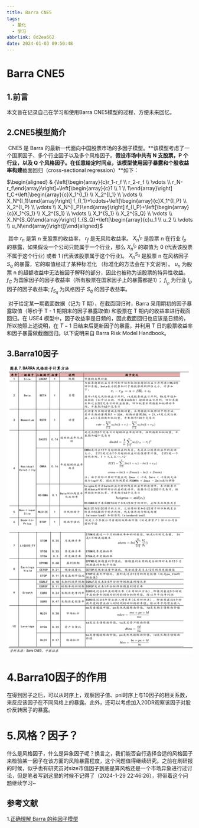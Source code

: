 ```yaml
---
title: Barra CNE5
tags:
  - 量化
  - 学习
abbrlink: 8d2ea662
date: 2024-01-03 09:50:48
---
```

# Barra CNE5
## 1.前言
本文旨在记录自己在学习和使用Barra CNE5模型的过程，方便未来回忆。

## 2.CNE5模型简介

​		CNE5 是 Barra 的最新一代面向中国股票市场的多因子模型。**该模型考虑了一个国家因子、多个行业因子以及多个风格因子。**假设市场中共有 N 支股票，P 个行业，以及 Q 个风格因子。在任意给定时间点，该模型使用因子暴露和个股收益率构建**截面回归（cross-sectional regression）**如下：

$\begin{aligned} & {\left[\begin{array}{c}r_1-r_f \\ r_2-r_f \\ \vdots \\ r_N-r_f\end{array}\right]=\left[\begin{array}{c}1 \\ 1 \\ 1\end{array}\right] f_C+\left[\begin{array}{c}X_1^{I_1} \\ X_2^{I_1} \\ \vdots \\ X_N^{I_1}\end{array}\right] f_{I_1}+\cdots+\left[\begin{array}{c}X_1^{I_P} \\ X_2^{I_P} \\ \vdots \\ X_N^{I_P}\end{array}\right] f_{I_P}+\left[\begin{array}{c}X_1^{S_1} \\ X_2^{S_1} \\ \vdots \\ X_1^{S_1} \\ X_2^{S_Q} \\ \vdots \\ X_N^{S_Q}\end{array}\right] f_{S_Q}+\left[\begin{array}{c}u_1 \\ u_2 \\ \vdots \\ u_N\end{array}\right]}\end{aligned}$

​		其中 $r_n$ 是第 $\mathrm{n}$ 支股票的收益率， $r_f$ 是无风险收益率。 $X_n^{I_p}$ 是股票 $\mathrm{n}$ 在行业 $I_p$ 的暴露，如果假设一个公司只能属于一个行业，那么 $X_n^{I_p}$ 的取值为 0 (代表该股票不属于这个行业) 或者 1 (代表该股票属于这个行业)。 $X_n^{S_q}$ 是股票 $\mathrm{n}$ 在风格因子 $S_q$ 的暴露，它的取值经过了某种标准化
（标准化的方法会在下文说明）。 $u_n$ 为股票 $\mathrm{n}$ 的超额收益中无法被因子解释的部分，因此也被称为该股票的特异性收益。 $f_C$ 为国家因子的因子收益率（所有股票在国家因子上的暴露都是1）； $f_{I_p}$ 为行业 $I_p$ 因子的因子收益率; $f_{S_q}$ 为风格因子 $S_q$ 的因子收益率。

​		对于给定某一期截面数据（记为 $\mathrm{T}$ 期），在截面回归时，Barra 采用期初的因子暴露取值（等价于 $\mathrm{T}$ - 1 期期末的因子暴露取值) 和股票在 T 期内的收益率进行截面回归。在 USE4 模型中，因子收益率是日频的，因此截面回归也应该是日频的，所以按照上述说明，在 $T-1$ 日结束后更新因子的暴露，并利用 T 日的股票收益率和因子暴露做截面回归。以下说明来自 Barra Risk Model Handbook。

## 3.Barra10因子

![image-20240129224012714](./Barra-CNE5.assets/image-20240129224012714.png)

![image-20240129224028275](./Barra-CNE5.assets/image-20240129224028275.png)

# 4.Barra10因子的作用

​	在得到因子之后，可以从时序上，观察因子值、pnl时序上与10因子的相关系数，来反应该因子在不同风格上的暴露。
​	此外，还可以考虑加入20DR观察该因子对股价反转因子的暴露。

# 5.风格？因子？

​	什么是风格因子，什么是异象因子呢？换言之，我们能否自行选择合适的风格因子来检验某一因子在该方面的风险暴露程度，这个问题值得继续研究。之前在刷研报的时候，似乎也有研究员对size市值因子到底是算风格还是一个市场异象进行过讨论，但是笔者写到这里的时候不记得了（2024-1-29 22:46:26），将带着这个问题继续学习~

## 参考文献

1.[正确理解 Barra 的纯因子模型](https://zhuanlan.zhihu.com/p/38280638)